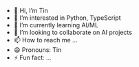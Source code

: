 - 👋 Hi, I’m Tin
- 👀 I’m interested in Python, TypeScript
- 🌱 I’m currently learning AI/ML
- 💞️ I’m looking to collaborate on AI projects
- 📫 How to reach me ...
- 😄 Pronouns: Tin
- ⚡ Fun fact: ...

<!---
nhvtin/nhvtin is a ✨ special ✨ repository because its `README.md` (this file) appears on your GitHub profile.
You can click the Preview link to take a look at your changes.
--->
